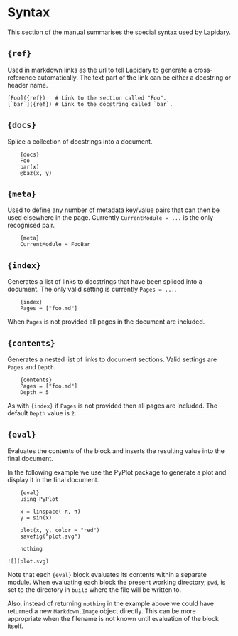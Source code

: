 # Syntax

This section of the manual summarises the special syntax used by Lapidary.

## `{ref}`

Used in markdown links as the url to tell Lapidary to generate a cross-reference
automatically. The text part of the link can be either a docstring or header name.

    [Foo]({ref})   # Link to the section called "Foo".
    [`bar`]({ref}) # Link to the docstring called `bar`.

## `{docs}`

Splice a collection of docstrings into a document.

```
    {docs}
    Foo
    bar(x)
    @baz(x, y)
```

## `{meta}`

Used to define any number of metadata key/value pairs that can then be used elsewhere in the
page. Currently `CurrentModule = ...` is the only recognised pair.

```
    {meta}
    CurrentModule = FooBar
```

## `{index}`

Generates a list of links to docstrings that have been spliced into a document. The only
valid setting is currently `Pages = ...`.

```
    {index}
    Pages = ["foo.md"]
```

When `Pages` is not provided all pages in the document are included.

## `{contents}`

Generates a nested list of links to document sections. Valid settings are `Pages` and `Depth`.

```
    {contents}
    Pages = ["foo.md"]
    Depth = 5
```

As with `{index}` if `Pages` is not provided then all pages are included. The default
`Depth` value is `2`.

## `{eval}`

Evaluates the contents of the block and inserts the resulting value into the final document.

In the following example we use the PyPlot package to generate a plot and display it in the
final document.

```
    {eval}
    using PyPlot

    x = linspace(-π, π)
    y = sin(x)

    plot(x, y, color = "red")
    savefig("plot.svg")

    nothing

![](plot.svg)
```

Note that each `{eval}` block evaluates its contents within a separate module. When
evaluating each block the present working directory, `pwd`, is set to the directory in
`build` where the file will be written to.

Also, instead of returning `nothing` in the example above we could have returned a new
`Markdown.Image` object directly. This can be more appropriate when the filename is not
known until evaluation of the block itself.
